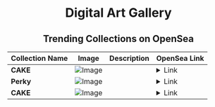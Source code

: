 <div align="center">

# Digital Art Gallery

## Trending Collections on OpenSea

| Collection Name                       | Image                                                                                     | Description                       | OpenSea Link                                                                                          |
|---------------------------------------|-------------------------------------------------------------------------------------------|-----------------------------------|--------------------------------------------------------------------------------------------------------|
| **CAKE** | ![Image](https://i.seadn.io/s/raw/files/1d88881578bc034fca2b345c96aa6901.jpg?w=500&auto=format?w=200&auto=format) |  | <details><summary>Link</summary>[CAKE](https://opensea.io/collection/cake-6830)</details> |
| **Perky** | ![Image](https://i.seadn.io/s/raw/files/753bc3f818398f9599fe149c02aee0c9.jpg?w=500&auto=format?w=200&auto=format) |  | <details><summary>Link</summary>[Perky](https://opensea.io/collection/perky-3331)</details> |
| **CAKE** | ![Image](https://i.seadn.io/s/raw/files/1d2531bce0195be505513f960116ae19.jpg?w=500&auto=format?w=200&auto=format) |  | <details><summary>Link</summary>[CAKE](https://opensea.io/collection/cake-6828)</details> |

</div>